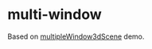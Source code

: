 # multi-window

Based on
[multipleWindow3dScene](https://github.com/bgstaal/multipleWindow3dScene) demo.
